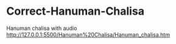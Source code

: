 # Correct-Hanuman-Chalisa
Hanuman chalisa with audio
http://127.0.0.1:5500/Hanuman%20Chalisa/Hanuman_chalisa.htm
